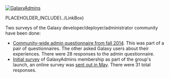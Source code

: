 <div class='center'><a href='/Community/GalaxyAdmins'><img src='/Images/Logos/GalaxyAdmins.png' alt='GalaxyAdmins' /></a></div>

PLACEHOLDER_INCLUDE(../LinkBox)

Two surveys of the Galaxy developer/deployer/administrator community have been done:

* [Community-wide admin questionnaire from fall 2014](/Community/GalaxyAdmins/Surveys/2014). This was part of a pair of questionnaires.  The other asked Galaxy users about their experiences.  There were 28 responses to the admin questionnaire.
* [Initial survey](/Community/GalaxyAdmins/Surveys/2012) of GalaxyAdmins membership as part of the group's launch, an online survey was [sent out in May](/News/GalaxyCzarsSurvey).  There were 31 total responses.
